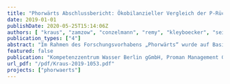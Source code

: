 ```yaml
---
title: "Phorwärts Abschlussbericht: Ökobilanzieller Vergleich der P-Rückgewinnung aus dem Abwasserstrom mit der Düngemittelproduktion aus Rohphosphaten unter Einbeziehung von Umweltfolgeschäden und deren Vermeidung"
date: 2019-01-01
publishDate: 2020-05-25T15:14:06Z
authors: [ "kraus", "zamzow", "conzelmann", "remy", "kleyboecker", "seis", "Kabbe, C.", "miehe", "Hermann, L.", "Hermann, R." ]
publication_types: ["4"]
abstract: "Im Rahmen des Forschungsvorhabens „Phorwärts“ wurde auf Basis aktuell erhobener Daten die konventionelle Phosphatdüngemittelherstellung (vom Abbau des Phosphaterzes in der Mine bis zur Anwendung auf dem Feld) mit ausgewählten Verfahren der P-Rückgewinnung aus dem Abwasserpfad ökobilanziell verglichen. Die verschiedenen Düngemittel wurden hinsichtlich ihrer Kontaminationen wie den Schwermetallen, den organischen Schadstoffen und den Pharmaka-Rückständen zusätzlich in einer vergleichenden Risikobewertung der Düngemittelanwendung für die Wirkungspfade Bodenorganismen, Grundwasser und im Hinblick auf die menschliche Gesundheit untersucht. Eine Kostenschätzung der verschiedenen Produktionswege komplettiert den Vergleich der konventionellen Phosphatdüngemittelproduktion mit der Produktion von Recyclingdüngern aus der Kläranlage. Die Ergebnisse der Studie zeigen, dass eine technische Phosphatrückgewinnung aus dem Abwasserpfad unter bestimmten Bedingungen ökologisch und wirtschaftlich sinnvoll ist. Neben dem eigentlichen Phosphatrückgewinnungsverfahren sind in hohem Maße die lokalen Randbedingungen bezüglich der Ergebnisse der vergleichenden Bewertung entscheidend. Unter Berücksichtigung der kommenden gesetzlichen Randbedingungen der Dünge- und der Klärschlammverordnung wird in Zukunft voraussichtlich die Monoverbrennung als primäre Option für die Klärschlammentsorgung dienen und die Phosphatrückgewinnung vorwiegend aus der Klärschlammasche erfolgen. Da bei der Rückgewinnung aus der Klärschlammasche hohe Rückgewinnungsraten, die den Vorgaben der Klärschlammverordnung genügen, erzielt werden können, ist ab dem Kalenderjahr 2029 mit etwa 30.000 bis 40.000 Tonnen Phosphor pro Jahr in Form von Phosphatrezyklaten zu rechnen. Inwieweit und zu welchen Preisen diese Rezyklate durch den Markt angenommen werden, kann aus heutiger Sicht noch nicht abgeschätzt werden."
featured: false
publication: "Kompetenzzentrum Wasser Berlin gGmbH, Proman Management GmbH, Umweltbundesamt, Julius Kühn Institut"
url_pdf: "/pdf/Kraus-2019-1053.pdf"
projects: ["phorwaerts"]
---
```


